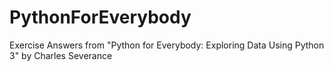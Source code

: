# PythonForEverybody
Exercise Answers from "Python for Everybody: Exploring Data Using Python 3" by Charles Severance

